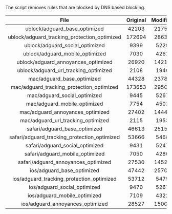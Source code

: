 The script removes rules that are blocked by DNS based blocking.


| File | Original | Modified |
|:----:|:-----:|:-----:|
| ublock/adguard_base_optimized | 42203 | 21754 |
| ublock/adguard_tracking_protection_optimized | 172694 | 28636 |
| ublock/adguard_social_optimized | 9399 | 5229 |
| ublock/adguard_mobile_optimized | 7030 | 4261 |
| ublock/adguard_annoyances_optimized | 26920 | 14211 |
| ublock/adguard_url_tracking_optimized | 2108 | 1946 |
| mac/adguard_base_optimized | 44328 | 23783 |
| mac/adguard_tracking_protection_optimized | 173653 | 29502 |
| mac/adguard_social_optimized | 9445 | 5267 |
| mac/adguard_mobile_optimized | 7754 | 4501 |
| mac/adguard_annoyances_optimized | 27402 | 14447 |
| mac/adguard_url_tracking_optimized | 2115 | 1953 |
| safari/adguard_base_optimized | 46613 | 25157 |
| safari/adguard_tracking_protection_optimized | 53666 | 5468 |
| safari/adguard_social_optimized | 9431 | 5247 |
| safari/adguard_mobile_optimized | 7050 | 4280 |
| safari/adguard_annoyances_optimized | 27530 | 14521 |
| ios/adguard_base_optimized | 47442 | 25709 |
| ios/adguard_tracking_protection_optimized | 53712 | 5475 |
| ios/adguard_social_optimized | 9470 | 5267 |
| ios/adguard_mobile_optimized | 7109 | 4322 |
| ios/adguard_annoyances_optimized | 28527 | 15002 |